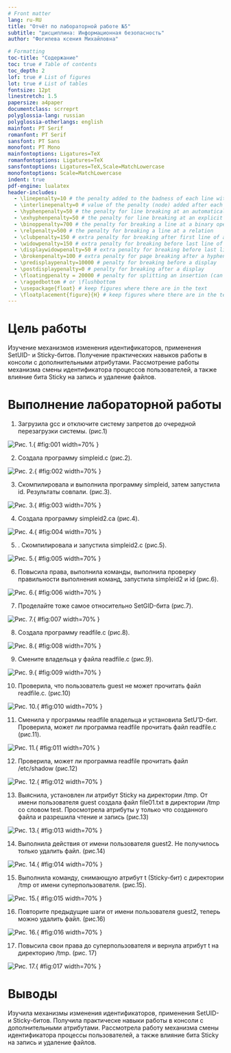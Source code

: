 ```yaml
---
# Front matter
lang: ru-RU
title: "Отчёт по лабораторной работе №5"
subtitle: "дисциплина: Информационная безопасность"
author: "Фогилева ксения Михайловна"

# Formatting
toc-title: "Содержание"
toc: true # Table of contents
toc_depth: 2
lof: true # List of figures
lot: true # List of tables
fontsize: 12pt
linestretch: 1.5
papersize: a4paper
documentclass: scrreprt
polyglossia-lang: russian
polyglossia-otherlangs: english
mainfont: PT Serif
romanfont: PT Serif
sansfont: PT Sans
monofont: PT Mono
mainfontoptions: Ligatures=TeX
romanfontoptions: Ligatures=TeX
sansfontoptions: Ligatures=TeX,Scale=MatchLowercase
monofontoptions: Scale=MatchLowercase
indent: true
pdf-engine: lualatex
header-includes:
  - \linepenalty=10 # the penalty added to the badness of each line within a paragraph (no associated penalty node) Increasing the value makes tex try to have fewer lines in the paragraph.
  - \interlinepenalty=0 # value of the penalty (node) added after each line of a paragraph.
  - \hyphenpenalty=50 # the penalty for line breaking at an automatically inserted hyphen
  - \exhyphenpenalty=50 # the penalty for line breaking at an explicit hyphen
  - \binoppenalty=700 # the penalty for breaking a line at a binary operator
  - \relpenalty=500 # the penalty for breaking a line at a relation
  - \clubpenalty=150 # extra penalty for breaking after first line of a paragraph
  - \widowpenalty=150 # extra penalty for breaking before last line of a paragraph
  - \displaywidowpenalty=50 # extra penalty for breaking before last line before a display math
  - \brokenpenalty=100 # extra penalty for page breaking after a hyphenated line
  - \predisplaypenalty=10000 # penalty for breaking before a display
  - \postdisplaypenalty=0 # penalty for breaking after a display
  - \floatingpenalty = 20000 # penalty for splitting an insertion (can only be split footnote in standard LaTeX)
  - \raggedbottom # or \flushbottom
  - \usepackage{float} # keep figures where there are in the text
  - \floatplacement{figure}{H} # keep figures where there are in the text
---
```


# Цель работы

Изучение механизмов изменения идентификаторов, применения
SetUID- и Sticky-битов. Получение практических навыков работы в консоли с дополнительными атрибутами. Рассмотрение работы механизма
смены идентификатора процессов пользователей, а также влияние бита
Sticky на запись и удаление файлов.

# Выполнение лабораторной работы

1. Загрузила gcc и  отключите систему запретов до очередной перезагрузки системы. (рис.1)

![Рис. 1.](image/1.jpg){ #fig:001 width=70% }

2. Создала программу simpleid.c (рис.2).

![Рис. 2.](image/2.jpg){ #fig:002 width=70% }

3. Скомпилировала и выполнила программу simpleid, затем запустила id. Результаты совпали. (рис.3).

![Рис. 3.](image/3.jpg){ #fig:003 width=70% }

4. Создала программу simpleid2.ca (рис.4).

![Рис. 4.](image/4.jpg){ #fig:004 width=70% }

5. . Скомпилировала и запустила simpleid2.c (рис.5).

![Рис. 5.](image/5.jpg){ #fig:005 width=70% }

6. Повысила права, выполнила команды, выполнила проверку правильности выполнения команд, запустила simpleid2 и id (рис.6).

![Рис. 6.](image/6.jpg){ #fig:006 width=70% }

7. Проделайте тоже самое относительно SetGID-бита (рис.7).

![Рис. 7.](image/7.jpg){ #fig:007 width=70% }

8. Создала программу readfile.c (рис.8).

![Рис. 8.](image/8.jpg){ #fig:008 width=70% }

9. Смените владельца у файла readfile.c (рис.9).

![Рис. 9.](image/9.jpg){ #fig:009 width=70% }

10. Проверила, что пользователь guest не может прочитать файл readfile.c. (рис.10)

![Рис. 10.](image/10.jpg){ #fig:010 width=70% }

11. Сменила у программы readfile владельца и установила SetU’D-бит. Проверила, может ли программа readfile прочитать файл readfile.c (рис.11).

![Рис. 11.](image/11.jpg){ #fig:011 width=70% }

12. Проверила, может ли программа readfile прочитать файл /etc/shadow (рис.12)

![Рис. 12.](image/12.jpg){ #fig:012 width=70% }

13. Выяснила, установлен ли атрибут Sticky на директории /tmp. От имени пользователя guest создала файл file01.txt в директории /tmp
со словом test. Просмотрела атрибуты у только что созданного файла и разрешила чтение и запись (рис.13)

![Рис. 13.](image/13.jpg){ #fig:013 width=70% }

14. Выполнила действия от имени пользователя guest2. Не получилось только удалить файл. (рис.14)

![Рис. 14.](image/14.jpg){ #fig:014 width=70% }

15. Выполнила команду, снимающую атрибут t (Sticky-бит) с
директории /tmp от имени суперпользователя. (рис.15).

![Рис. 15.](image/15.jpg){ #fig:015 width=70% }

16. Повторите предыдущие шаги от имени пользователя guest2, теперь можно удалить файл. (рис.16)

![Рис. 16.](image/16.jpg){ #fig:016 width=70% }

17. Повысила свои права до суперпользователя и вернула атрибут t на директорию /tmp. (рис. 17)

![Рис. 17.](image/17.jpg){ #fig:017 width=70% }

# Выводы

Изучила механизмы изменения идентификаторов, применения
SetUID- и Sticky-битов. Получила практическе навыки работы в консоли с дополнительными атрибутами. Рассмотрела работу механизма
смены идентификатора процессы пользователей, а также влияние бита
Sticky на запись и удаление файлов.
